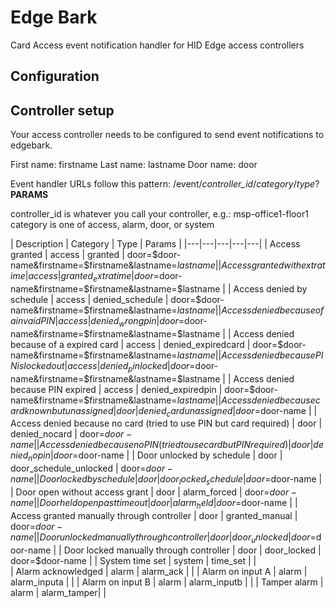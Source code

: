 # Edge Bark
Card Access event notification handler for HID Edge access controllers

## Configuration

## Controller setup
Your access controller needs to be configured to send event notifications to edgebark.

First name: firstname
Last name: lastname
Door name: door

Event handler URLs follow this pattern: /event/*controller_id*/*category*/*type*?**PARAMS**

controller_id is whatever you call your controller, e.g.: msp-office1-floor1
category is one of access, alarm, door, or system

| Description | Category | Type | Params |
|---|---|---|---|---|
| Access granted | access | granted | door=$door-name&firstname=$firstname&lastname=$lastname  |
| Access granted with extra time  | access | granted_extratime | door=$door-name&firstname=$firstname&lastname=$lastname |
| Access denied by schedule | access | denied_schedule | door=$door-name&firstname=$firstname&lastname=$lastname |
| Access denied because of a invaid PIN  | access | denied_wrongpin | door=$door-name&firstname=$firstname&lastname=$lastname |
|  Access denied because of a expired card | access | denied_expiredcard | door=$door-name&firstname=$firstname&lastname=$lastname |
| Access denied because PIN is locked out  | access | denied_pinlocked | door=$door-name&firstname=$firstname&lastname=$lastname |
| Access denied because PIN expired  | access | denied_expiredpin |  door=$door-name&firstname=$firstname&lastname=$lastname |
| Access denied because card known but unassigned  | door | denied_cardunassigned | door=$door-name |
| Access denied because no card (tried to use PIN but card required)  | door | denied_nocard | door=$door-name |
| Access denied because no PIN (tried to use card but PIN required) | door | denied_nopin | door=$door-name |
| Door unlocked by schedule  | door | door_schedule_unlocked  | door=$door-name |
| Door locked by schedule | door | door_locked_schedule  | door=$door-name |
| Door open without access grant | door | alarm_forced | door=$door-name |
| Door held open past timeout | door | alarm_held | door=$door-name |
| Access granted manually through controller | door | granted_manual | door=$door-name |
| Door unlocked manually through controller  | door | door_unlocked | door=$door-name |
| Door locked manually through controller  | door | door_locked | door=$door-name |
| System time set | system | time_set |  |  
| Alarm acknowledged  | alarm | alarm_ack | | 
| Alarm on input A | alarm | alarm_inputa | | 
| Alarm on input B | alarm | alarm_inputb | | 
| Tamper alarm | alarm | alarm_tamper| | 



